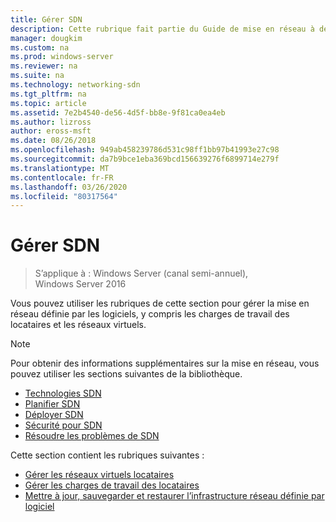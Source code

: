 ```yaml
---
title: Gérer SDN
description: Cette rubrique fait partie du Guide de mise en réseau à définition logicielle sur la gestion des charges de travail client et des réseaux virtuels dans Windows Server 2016.
manager: dougkim
ms.custom: na
ms.prod: windows-server
ms.reviewer: na
ms.suite: na
ms.technology: networking-sdn
ms.tgt_pltfrm: na
ms.topic: article
ms.assetid: 7e2b4540-de56-4d5f-bb8e-9f81ca0ea4eb
ms.author: lizross
author: eross-msft
ms.date: 08/26/2018
ms.openlocfilehash: 949ab458239786d531c98ff1bb97b41993e27c98
ms.sourcegitcommit: da7b9bce1eba369bcd156639276f6899714e279f
ms.translationtype: MT
ms.contentlocale: fr-FR
ms.lasthandoff: 03/26/2020
ms.locfileid: "80317564"
---
```

# <a name="manage-sdn"></a>Gérer SDN

>S’applique à : Windows Server (canal semi-annuel), Windows Server 2016

Vous pouvez utiliser les rubriques de cette section pour gérer la mise en réseau définie par les logiciels, y compris les charges de travail des locataires et les réseaux virtuels.  
  
>[!NOTE]  
>Pour obtenir des informations supplémentaires sur la mise en réseau, vous pouvez utiliser les sections suivantes de la bibliothèque.  
>- [Technologies SDN](../technologies/Software-Defined-Networking-Technologies.md)  
>- [Planifier SDN](../plan/plan-a-software-defined-network-infrastructure.md)  
>- [Déployer SDN](../deploy/Deploy-Software-Defined-Networking.md)
>- [Sécurité pour SDN](../security/sdn-security-top.md)
>- [Résoudre les problèmes de SDN](../troubleshoot/Troubleshoot-Software-Defined-Networking.md)  

Cette section contient les rubriques suivantes :  
  
- [Gérer les réseaux virtuels locataires](Manage-Tenant-Virtual-Networks.md)
- [Gérer les charges de travail des locataires](Manage-Tenant-Workloads.md)
- [Mettre à jour, sauvegarder et restaurer l’infrastructure réseau définie par logiciel](Update-Backup-Restore.md)

